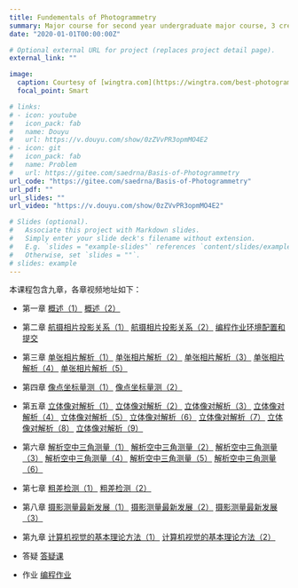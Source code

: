 ```yaml
---
title: Fundementals of Photogrammetry
summary: Major course for second year undergraduate major course, 3 credits.
date: "2020-01-01T00:00:00Z"

# Optional external URL for project (replaces project detail page).
external_link: ""

image:
  caption: Courtesy of [wingtra.com](https://wingtra.com/best-photogrammetry-software/)
  focal_point: Smart

# links:
# - icon: youtube
#   icon_pack: fab
#   name: Douyu
#   url: https://v.douyu.com/show/0zZVvPR3opmMO4E2
# - icon: git
#   icon_pack: fab
#   name: Problem
#   url: https://gitee.com/saedrna/Basis-of-Photogrammetry
url_code: "https://gitee.com/saedrna/Basis-of-Photogrammetry"
url_pdf: ""
url_slides: ""
url_video: "https://v.douyu.com/show/0zZVvPR3opmMO4E2"

# Slides (optional).
#   Associate this project with Markdown slides.
#   Simply enter your slide deck's filename without extension.
#   E.g. `slides = "example-slides"` references `content/slides/example-slides.md`.
#   Otherwise, set `slides = ""`.
# slides: example
---
```

本课程包含九章，各章视频地址如下：

- 第一章
[概述（1）](https://v.douyu.com/show/0zZVvPR3opmMO4E2)
[概述（2）](https://v.douyu.com/show/ZB5Kv950Yqmva93x)

- 第二章
[航摄相片投影关系（1）](https://v.douyu.com/show/r90XWgXOjg2vgk25)
[航摄相片投影关系（2）](https://v.douyu.com/show/ZB5Kv950Ox9va93x)
[编程作业环境配置和提交](https://v.douyu.com/show/4xq3WD2rKo07LGNz)

- 第三章 
[单张相片解析（1）](https://v.douyu.com/show/85BAvqxp2NXWG4Lm)
[单张相片解析（2）](https://v.douyu.com/show/Kp1QM82KJGVvk4bj)
[单张相片解析（3）](https://v.douyu.com/show/yVY8WwZN14EMLOz9)
[单张相片解析（4）](https://v.douyu.com/show/Yo4evyoLzdkM8L62)
[单张相片解析（5）](https://v.douyu.com/show/jwzOvpJLDq9MZVRm)

- 第四章 
[像点坐标量测（1）](https://v.douyu.com/show/2V0JMVJepe6MRY5k)
[像点坐标量测（2）](https://v.douyu.com/show/EO0XvNNe02RvDrBd)

- 第五章 
[立体像对解析（1）](https://v.douyu.com/show/6Aw87Oaj5mjWYGkg)
[立体像对解析（2）](https://v.douyu.com/show/brN0MmOGmmevpyxA) 
[立体像对解析（3）](https://v.douyu.com/show/wLjGvLQRK8N7mO90)
[立体像对解析（4）](https://v.douyu.com/show/8pa9v5j01kl7VrqA)
[立体像对解析（5）](https://v.douyu.com/show/Yo4evyo4pqRM8L62)
[立体像对解析（6）](https://v.douyu.com/show/ERALvEN6O1b71Vw0)
[立体像对解析（7）](https://v.douyu.com/show/3rob7j2V6jy7gkZl)
[立体像对解析（8）](https://v.douyu.com/show/worZv05Q9yp7JBk3)
[立体像对解析（9）](https://v.douyu.com/show/8pa9v5jYwPp7VrqA)

- 第六章
[解析空中三角测量（1）](https://v.douyu.com/show/Aox276kBKqoMVz8Z)
[解析空中三角测量（2）](https://v.douyu.com/show/NVm0WKnL2aNMJeBP)
[解析空中三角测量（3）](https://v.douyu.com/show/brN0MmOAnZrvpyxA)
[解析空中三角测量（4）](https://v.douyu.com/show/a2JEMJEdqPo7Nxml)
[解析空中三角测量（5）](https://v.douyu.com/show/2V0JMVJod8kMRY5k)
[解析空中三角测量（6）](https://v.douyu.com/show/2V0JMVJodyAMRY5k)

- 第七章
[粗差检测（1）](https://v.douyu.com/show/XqeO74eZlKyMxywG)
[粗差检测（2）](https://v.douyu.com/show/worZv05DyXl7JBk3)

- 第八章
[摄影测量最新发展（1）](https://v.douyu.com/show/6Aw87OaxeN4WYGkg)
[摄影测量最新发展（2）](https://v.douyu.com/show/0zZVvPRpe43MO4E2)
[摄影测量最新发展（3）](https://v.douyu.com/show/Kg1VWRPnmwL7GbNA)

- 第九章
[计算机视觉的基本理论方法（1）](https://v.douyu.com/show/2V0JMVJ9oBGMRY5k)
[计算机视觉的基本理论方法（2）](https://v.douyu.com/show/XqeO74eoGyyMxywG)

- 答疑 [答疑课](https://v.douyu.com/show/4xq3WDKwmnrMLGNz)
- 作业 [编程作业](https://gitee.com/saedrna/Basis-of-Photogrammetry)
